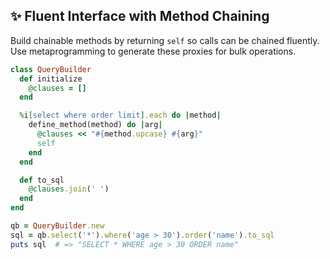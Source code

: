 ## ✨ Fluent Interface with Method Chaining

Build chainable methods by returning `self` so calls can be chained fluently. Use metaprogramming to generate these proxies for bulk operations.

```ruby
class QueryBuilder
  def initialize
    @clauses = []
  end

  %i[select where order limit].each do |method|
    define_method(method) do |arg|
      @clauses << "#{method.upcase} #{arg}"
      self
    end
  end

  def to_sql
    @clauses.join(' ')
  end
end

qb = QueryBuilder.new
sql = qb.select('*').where('age > 30').order('name').to_sql
puts sql  # => "SELECT * WHERE age > 30 ORDER name"
```